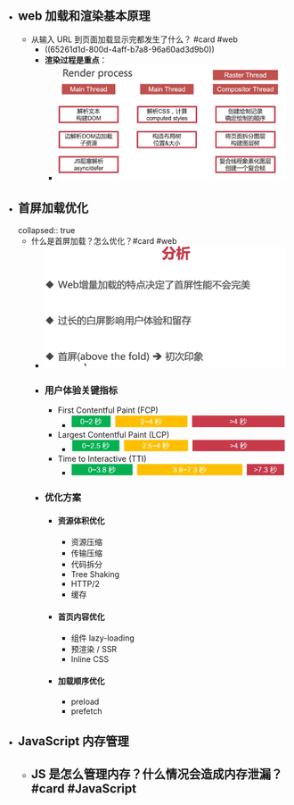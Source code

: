 - ## web 加载和渲染基本原理
	- 从输入 URL 到页面加载显示完都发生了什么？ #card #web
		- ((65261d1d-800d-4aff-b7a8-96a60ad3d9b0))
		- **渲染过程是重点**：
			- ![image.png](../assets/image_1697294592055_0.png)
- ## 首屏加载优化
  collapsed:: true
	- 什么是首屏加载？怎么优化？#card #web
		- ![image.png](../assets/image_1697294780184_0.png)
		- ### 用户体验关键指标
			- First Contentful Paint (FCP)
				- ![image.png](../assets/image_1697295013277_0.png)
			- Largest Contentful Paint (LCP)
				- ![image.png](../assets/image_1697295044107_0.png)
			- Time to Interactive (TTI)
				- ![image.png](../assets/image_1697295061619_0.png)
		- ### 优化方案
			- #### 资源体积优化
				- 资源压缩
				- 传输压缩
				- 代码拆分
				- Tree Shaking
				- HTTP/2
				- 缓存
			- #### 首页内容优化
				- 组件 lazy-loading
				- 预渲染 / SSR
				- Inline CSS
			- #### 加载顺序优化
				- preload
				- prefetch
- ## JavaScript 内存管理
	- JS 是怎么管理内存？什么情况会造成内存泄漏？#card #JavaScript
		-